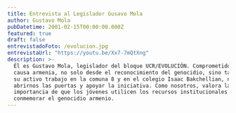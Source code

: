 ```yaml
---
title: Entrevista al Legislador Gusavo Mola
author: Gustavo Mola
pubDatetime: 2001-02-15T00:00:00.000Z
featured: true
draft: false
entrevistadoFoto: /evolucion.jpg
entrevistaUrl: "https://youtu.be/Xx7-7mQtXng"
description: >-
  Él es Gustavo Mola, legislador del bloque UCR/EVOLUCIÓN. Comprometido con la
  causa armenia, no solo desde el reconocimiento del genocidio, sino también con
  su activo trabajo en la comuna 8 y en el colegio Isaac Bakchellian, no dudó en
  abrirnos las puertas y apoyar la iniciativa. Como nosotros, valora la
  importancia de que los jóvenes utilicen los recursos institucionales para
  conmemorar el genocidio armenio.
---
```

